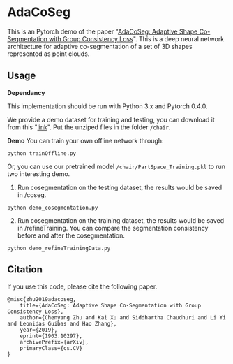 # AdaCoSeg
This is an Pytorch demo of the paper "[AdaCoSeg: Adaptive Shape Co-Segmentation with Group Consistency Loss](https://arxiv.org/abs/1903.10297)". This is a deep neural network architecture for adaptive co-segmentation of a set of 3D shapes represented as point clouds.

## Usage
**Dependancy**

This implementation should be run with Python 3.x and Pytorch 0.4.0.

We provide a demo dataset for training and testing, you can download it from this "[link](https://www.dropbox.com/s/tnyxvwlqul5feqo/chair.zip?dl=0)". Put the unziped files in the folder `/chair`.

**Demo**
You can train your own offline network through:
```
python trainOffline.py
```
Or, you can use our pretrained model `/chair/PartSpace_Training.pkl` to run two interesting demo.

1. Run cosegmentation on the testing dataset, the results would be saved in /coseg.
```
python demo_cosegmentation.py
```
2. Run cosegmentation on the training dataset, the results would be saved in /refineTraining. You can compare the segmentation consistency before and after the cosegmentation.
```
python demo_refineTrainingData.py 
```

## Citation
If you use this code, please cite the following paper.
```
@misc{zhu2019adacoseg,
    title={AdaCoSeg: Adaptive Shape Co-Segmentation with Group Consistency Loss},
    author={Chenyang Zhu and Kai Xu and Siddhartha Chaudhuri and Li Yi and Leonidas Guibas and Hao Zhang},
    year={2019},
    eprint={1903.10297},
    archivePrefix={arXiv},
    primaryClass={cs.CV}
}
```
